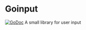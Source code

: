 # Goinput
[![GoDoc](https://godoc.org/github.com/golang/gddo?status.svg)](https://godoc.org/github.com/strosel/goinput)
A small library for user input